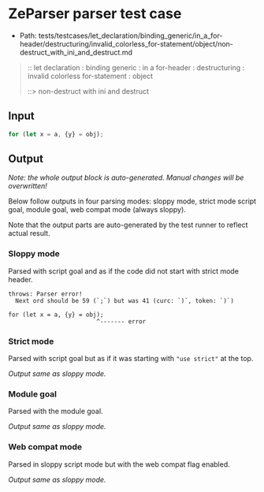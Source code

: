 # ZeParser parser test case

- Path: tests/testcases/let_declaration/binding_generic/in_a_for-header/destructuring/invalid_colorless_for-statement/object/non-destruct_with_ini_and_destruct.md

> :: let declaration : binding generic : in a for-header : destructuring : invalid colorless for-statement : object
>
> ::> non-destruct with ini and destruct

## Input

`````js
for (let x = a, {y} = obj);
`````

## Output

_Note: the whole output block is auto-generated. Manual changes will be overwritten!_

Below follow outputs in four parsing modes: sloppy mode, strict mode script goal, module goal, web compat mode (always sloppy).

Note that the output parts are auto-generated by the test runner to reflect actual result.

### Sloppy mode

Parsed with script goal and as if the code did not start with strict mode header.

`````
throws: Parser error!
  Next ord should be 59 (`;`) but was 41 (curc: `)`, token: `)`)

for (let x = a, {y} = obj);
                         ^------- error
`````

### Strict mode

Parsed with script goal but as if it was starting with `"use strict"` at the top.

_Output same as sloppy mode._

### Module goal

Parsed with the module goal.

_Output same as sloppy mode._

### Web compat mode

Parsed in sloppy script mode but with the web compat flag enabled.

_Output same as sloppy mode._
